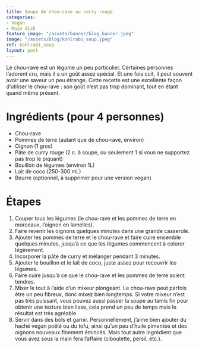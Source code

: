 ```yaml
---
title: Soupe de chou-rave au curry rouge
categories:
- Vegan
- Main dish
feature_image: "/assets/banner/blog_banner.jpeg"
image: "/assets/blog/kohlrabi_soup.jpeg"
ref: kohlrabi_soup
layout: post
---
```


Le chou-rave est un légume un peu particulier. Certaines personnes l’adorent cru, mais il a un goût assez spécial. Et une fois cuit, il peut souvent avoir une saveur un peu étrange. Cette recette est une excellente façon d’utiliser le chou-rave : son goût n’est pas trop dominant, tout en étant quand même présent.

<!-- more -->

# Ingrédients (pour 4 personnes)
- Chou-rave
- Pommes de terre (autant que de chou-rave, environ)
- Oignon (1 gros)
- Pâte de curry rouge (2 c. à soupe, ou seulement 1 si vous ne supportez pas trop le piquant)
- Bouillon de légumes (environ 1L)
- Lait de coco (250-300 mL)
- Beurre (optionnel, à supprimer pour une version vegan)

# Étapes
1. Couper tous les légumes (le chou-rave et les pommes de terre en morceaux, l’oignon en lamelles).
2. Faire revenir les oignons quelques minutes dans une grande casserole.
3. Ajouter les pommes de terre et le chou-rave et faire cuire ensemble quelques minutes, jusqu’à ce que les légumes commencent à colorer légèrement.
4. Incorporer la pâte de curry et mélanger pendant 3 minutes.
5. Ajouter le bouillon et le lait de coco, juste assez pour recouvrir les légumes.
6. Faire cuire jusqu’à ce que le chou-rave et les pommes de terre soient tendres.
7. Mixer le tout à l’aide d’un mixeur plongeant. Le chou-rave peut parfois être un peu fibreux, donc mixez bien longtemps. Si votre mixeur n’est pas très puissant, vous pouvez aussi passer la soupe au tamis fin pour obtenir une texture bien lisse, cela prend un peu de temps mais le résultat est très agréable.
8. Servir dans des bols et garnir. Personnellement, j’aime bien ajouter du haché vegan poêlé ou du tofu, ainsi qu’un peu d’huile pimentée et des oignons nouveaux finement émincés. Mais tout autre ingrédient que vous avez sous la main fera l’affaire (ciboulette, persil, etc.).
